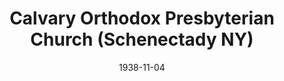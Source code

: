 ---
date: &id001 1938-11-04
end_date: null
location:
  address: 1230 Rugby Road
  city: Schenectady
  state: NY
minister:
- end: 1980-01-01
  name: Raymond Meiners
  start: 1938-11-04
  type: Pastor
- end: 1988-01-01
  name: H. Carl Shank
  start: 1982-01-01
  type: Pastor
- end: 1991-01-01
  name: John Mallin
  start: 1989-01-01
  type: Pastor
- end: 2001-01-01
  name: William Gorrell
  start: 1992-01-01
  type: Pastor
- end: null
  name: Thomas Trouwborst
  start: 2001-01-01
  type: Pastor
- end: 1982-01-01
  name: Stuart Jones
  start: 1977-01-01
  type: Associate Pastor
ministers:
- Raymond Meiners
- H. Carl Shank
- John Mallin
- William Gorrell
- Thomas Trouwborst
- Stuart Jones
name: Calvary Orthodox Presbyterian Church
names:
- end: null
  name: Calvary Orthodox Presbyterian Church
  start: 1938-11-04
- end: null
  name: Calvary Orthodox Presbyterian Church
  start: null
origination_date: *id001
raw_data: "NY\nSchenectady\n\nCalvary Orthodox Presbyterian Church  (November 4, 1938\u2013\
  \ )\n1230 Rugby Road\nPastors: Raymond Meiners, 1938\u201380\nH. Carl Shank, 1982\u2013\
  88\nJohn Mallin, 1989\u201391\nWilliam Gorrell, 1992\u20132001\nThomas Trouwborst,\
  \ 2001\u2013\nAssoc. Pastor: Stuart Jones, 1977\u201382"
received_from: null
states:
- NY
status:
  active: true
  end_date: null
  reason: null
  received_from: null
  withdrawal_to: null
title: Calvary Orthodox Presbyterian Church (Schenectady NY)
year_established:
- 1938

---